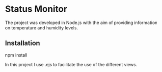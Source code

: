# Status Monitor

The project was developed in Node.js with the aim of providing information on temperature and humidity levels.

## Installation
npm install


In this project I use .ejs to facilitate the use of the different views.